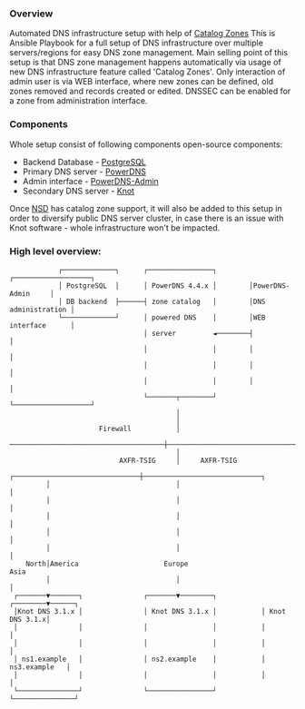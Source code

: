 ### Overview
Automated DNS infrastructure setup with help of [Catalog Zones](https://datatracker.ietf.org/doc/html/draft-ietf-dnsop-dns-catalog-zones)
This is Ansible Playbook for a full setup of DNS infrastructure over multiple servers/regions for easy DNS zone management.
Main selling point of this setup is that DNS zone management happens automatically via usage of new DNS infrastructure feature called 'Catalog Zones'. Only interaction of admin user is via WEB interface, where new zones can be defined, old zones removed and records created or edited. DNSSEC can be enabled for a zone from administration interface.

### Components
Whole setup consist of following components open-source components:
* Backend Database - [PostgreSQL](https://www.postgresql.org/)
* Primary DNS server - [PowerDNS](https://www.powerdns.com/)
* Admin interface - [PowerDNS-Admin](https://github.com/PowerDNS-Admin/PowerDNS-Admin)
* Secondary DNS server - [Knot](https://www.knot-dns.cz/)

Once [NSD](https://www.nlnetlabs.nl/projects/nsd/about/) has catalog zone support, it will also be added to this setup in order to diversify public DNS server cluster, in case there is an issue with Knot software - whole infrastructure won't be impacted.

### High level overview:
```
            ┌─────────────┐      ┌────────────────┐        ┌───────────────────┐
            │ PostgreSQL  │      │ PowerDNS 4.4.x │        │PowerDNS-Admin     │
            │ DB backend  ├──────┤ zone catalog   │        │DNS administration │
            └─────────────┘      │ powered DNS    │        │WEB interface      │
                                 │ server         ◄────────┤                   │
                                 │                │        │                   │
                                 │                │        │                   │
                                 │                │        │                   │
                                 └───────┬────────┘        └───────────────────┘
                                         │
                                         │
                      Firewall           │
   ──────────────────────────────────────┼───────────────────────────────────── 
                                         │
                           AXFR-TSIG     │     AXFR-TSIG
         ┌───────────────────────────────┼─────────────────────────────┐
         │                               │                             │
         │                               │                             │
         │                               │                             │
         │                               │                             │
         │                               │                             │
    North│America                     Europe                         Asia
         │                               │                             │
 ┌───────▼───────┐               ┌───────▼────────┐           ┌────────▼──────┐
 │Knot DNS 3.1.x │               │ Knot DNS 3.1.x │           │ Knot DNS 3.1.x│
 │               │               │                │           │               │
 │               │               │                │           │               │
 │ ns1.example   │               │ ns2.example    │           │ ns3.example   │
 │               │               │                │           │               │
 └───────────────┘               └────────────────┘           └───────────────┘
``` 
 
 

